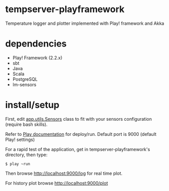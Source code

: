tempserver-playframework
========================

Temperature logger and plotter implemented with Play! framework and Akka

# dependencies


+ Play! Framework (2.2.x)
+ sbt
+ Java
+ Scala
+ PostgreSQL
+ lm-sensors


# install/setup
First, edit <a href="https://github.com/anatilla/tempserver-playframework/blob/master/app/utils/Sensors.java"> app.utils.Sensors</a> class to fit with your sensors configuration (require bash skills).


Refer to <a href="http://www.playframework.com/documentation/2.0/Production">Play documentation</a> for deploy/run.
Default port is 9000 (default Play! settings)

For a rapid test of the application, get in tempserver-playframework's directory, then type:

    $ play ~run

Then browse <a href="http://localhost:9000/log">http://localhost:9000/log</a> for real time plot.

For history plot browse <a href="+ http://localhost:9000/plot">http://localhost:9000/plot</a>




